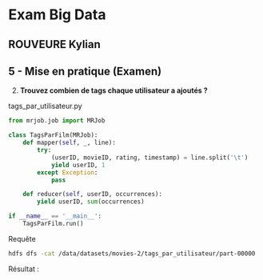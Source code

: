 # Exam Big Data
## ROUVEURE Kylian

## 5 - Mise en pratique (Examen)

2. **Trouvez combien de tags chaque utilisateur a ajoutés ?**

tags_par_utilisateur.py
```python
from mrjob.job import MRJob

class TagsParFilm(MRJob):
    def mapper(self, _, line):  
        try:
            (userID, movieID, rating, timestamp) = line.split('\t')
            yield userID, 1
        except Exception:
            pass

    def reducer(self, userID, occurrences):
        yield userID, sum(occurrences)

if __name__ == '__main__':
    TagsParFilm.run()
```

Requête
```bash
hdfs dfs -cat /data/datasets/movies-2/tags_par_utilisateur/part-00000 | more
```

Résultat :
```bash
```
